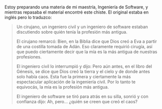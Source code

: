<html><body><p>Estoy preparando una materia de mi maestría, Ingeniería de Software, y mientras repasaba el material encontré este chiste. El original estaba en inglés pero lo traduzco:

</p><blockquote>Un cirujano, un ingeniero civil y un ingeniero de software estaban discutiendo sobre quién tenía la profesión más antigua.



El cirujano remarcó: Bien, en la Biblia dice que Dios creó a Eva a partir de una costilla tomada de Adán. Eso claramente requirió cirugía, así que puedo ciertamente decir que la mía es la más antigua de nuestras profesiones.



El ingeniero civil lo interrumpió y dijo: Pero aún antes, en el libro del Génesis, se dice que Dios creó la tierra y el cielo y de donde antes solo había caos. Esta fue la primera y ciertamente la más espectacular aplicación de la ingeniería civil. Por lo tanto te equivocás, la mía es la profesión más antigua.



El ingeniero de software se tiró para atrás en su silla, sonrió y con confianza dijo: Ah, pero... ¿quién se creen que creó el caos?</blockquote></body></html>
